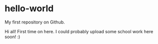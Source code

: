 # hello-world
My first repository on Github.

Hi all! First time on here. I could probably upload some school work here soon! :) 
